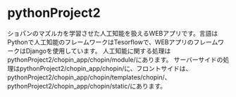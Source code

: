 # pythonProject2
ショパンのマズルカを学習させた人工知能を扱えるWEBアプリです。言語はPythonで人工知能のフレームワークはTesorflowで、WEBアプリのフレームワークはDjangoを使用しています。
人工知能に関する処理はpythonProject2/chopin_app/chopin/module/にあります。
サーバーサイドの処理はpythonProject2/chopin_app/chopin/に、フロントサイドは、pythonProject2/chopin_app/chopin/templates/chopin/、pythonProject2/chopin_app/chopin/static/にあります。
